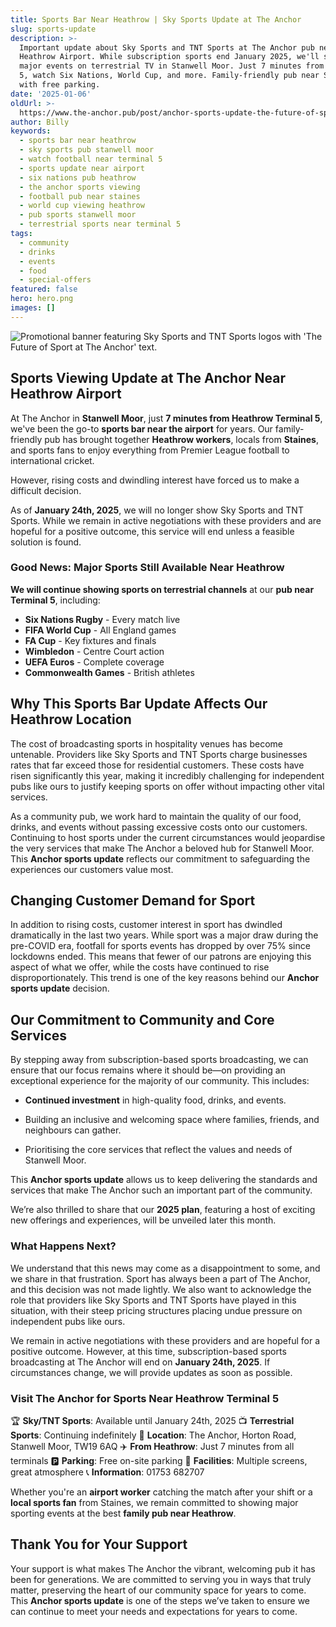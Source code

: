 ```yaml
---
title: Sports Bar Near Heathrow | Sky Sports Update at The Anchor
slug: sports-update
description: >-
  Important update about Sky Sports and TNT Sports at The Anchor pub near
  Heathrow Airport. While subscription sports end January 2025, we'll still show
  major events on terrestrial TV in Stanwell Moor. Just 7 minutes from Terminal
  5, watch Six Nations, World Cup, and more. Family-friendly pub near Staines
  with free parking.
date: '2025-01-06'
oldUrl: >-
  https://www.the-anchor.pub/post/anchor-sports-update-the-future-of-sport-at-the-an
author: Billy
keywords:
  - sports bar near heathrow
  - sky sports pub stanwell moor
  - watch football near terminal 5
  - sports update near airport
  - six nations pub heathrow
  - the anchor sports viewing
  - football pub near staines
  - world cup viewing heathrow
  - pub sports stanwell moor
  - terrestrial sports near terminal 5
tags:
  - community
  - drinks
  - events
  - food
  - special-offers
featured: false
hero: hero.png
images: []
---
```


  

![Promotional banner featuring Sky Sports and TNT Sports logos with 'The Future of Sport at The Anchor' text.](/content/blog/anchor-sports-update-the-future-of-sport-at-the-an/hero.png)

## Sports Viewing Update at The Anchor Near Heathrow Airport

At The Anchor in **Stanwell Moor**, just **7 minutes from Heathrow Terminal 5**, we've been the go-to **sports bar near the airport** for years. Our family-friendly pub has brought together **Heathrow workers**, locals from **Staines**, and sports fans to enjoy everything from Premier League football to international cricket.

  

However, rising costs and dwindling interest have forced us to make a difficult decision.

As of **January 24th, 2025**, we will no longer show Sky Sports and TNT Sports. While we remain in active negotiations with these providers and are hopeful for a positive outcome, this service will end unless a feasible solution is found. 

### **Good News: Major Sports Still Available Near Heathrow**

**We will continue showing sports on terrestrial channels** at our **pub near Terminal 5**, including:
- **Six Nations Rugby** - Every match live
- **FIFA World Cup** - All England games
- **FA Cup** - Key fixtures and finals
- **Wimbledon** - Centre Court action
- **UEFA Euros** - Complete coverage
- **Commonwealth Games** - British athletes

  

## **Why This Sports Bar Update Affects Our Heathrow Location**

The cost of broadcasting sports in hospitality venues has become untenable. Providers like Sky Sports and TNT Sports charge businesses rates that far exceed those for residential customers. These costs have risen significantly this year, making it incredibly challenging for independent pubs like ours to justify keeping sports on offer without impacting other vital services.

  

As a community pub, we work hard to maintain the quality of our food, drinks, and events without passing excessive costs onto our customers. Continuing to host sports under the current circumstances would jeopardise the very services that make The Anchor a beloved hub for Stanwell Moor. This **Anchor sports update** reflects our commitment to safeguarding the experiences our customers value most.

  

## **Changing Customer Demand for Sport**

In addition to rising costs, customer interest in sport has dwindled dramatically in the last two years. While sport was a major draw during the pre-COVID era, footfall for sports events has dropped by over 75% since lockdowns ended. This means that fewer of our patrons are enjoying this aspect of what we offer, while the costs have continued to rise disproportionately. This trend is one of the key reasons behind our **Anchor sports update** decision.

  

## **Our Commitment to Community and Core Services**

By stepping away from subscription-based sports broadcasting, we can ensure that our focus remains where it should be—on providing an exceptional experience for the majority of our community. This includes:

*   **Continued investment** in high-quality food, drinks, and events.
    
*   Building an inclusive and welcoming space where families, friends, and neighbours can gather.
    
*   Prioritising the core services that reflect the values and needs of Stanwell Moor.
    

This **Anchor sports update** allows us to keep delivering the standards and services that make The Anchor such an important part of the community.

We’re also thrilled to share that our **2025 plan**, featuring a host of exciting new offerings and experiences, will be unveiled later this month.

  

### **What Happens Next?**

We understand that this news may come as a disappointment to some, and we share in that frustration. Sport has always been a part of The Anchor, and this decision was not made lightly. We also want to acknowledge the role that providers like Sky Sports and TNT Sports have played in this situation, with their steep pricing structures placing undue pressure on independent pubs like ours.

  

We remain in active negotiations with these providers and are hopeful for a positive outcome. However, at this time, subscription-based sports broadcasting at The Anchor will end on **January 24th, 2025**. If circumstances change, we will provide updates as soon as possible.

  

### **Visit The Anchor for Sports Near Heathrow Terminal 5**

🏆 **Sky/TNT Sports**: Available until January 24th, 2025
📺 **Terrestrial Sports**: Continuing indefinitely
📍 **Location**: The Anchor, Horton Road, Stanwell Moor, TW19 6AQ
✈️ **From Heathrow**: Just 7 minutes from all terminals
🅿️ **Parking**: Free on-site parking
🍻 **Facilities**: Multiple screens, great atmosphere
📞 **Information**: 01753 682707

Whether you're an **airport worker** catching the match after your shift or a **local sports fan** from Staines, we remain committed to showing major sporting events at the best **family pub near Heathrow**.

  

## **Thank You for Your Support**

Your support is what makes The Anchor the vibrant, welcoming pub it has been for generations. We are committed to serving you in ways that truly matter, preserving the heart of our community space for years to come. This **Anchor sports update** is one of the steps we’ve taken to ensure we can continue to meet your needs and expectations for years to come.
